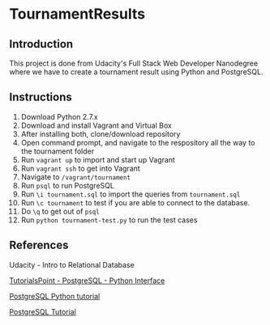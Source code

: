 # TournamentResults

## Introduction

This project is done from Udacity's Full Stack Web Developer Nanodegree where we have to create a 
tournament result using Python and PostgreSQL.

## Instructions

1. Download Python 2.7.x
2. Download and install Vagrant and Virtual Box
3. After installing both, clone/download repository
4. Open command prompt, and navigate to the respository all the way to
the tournament folder
5. Run `vagrant up` to import and start up Vagrant
6. Run `vagrant ssh` to get into Vagrant
7. Navigate to `/vagrant/tournament`
8. Run `psql` to run PostgreSQL
9. Run `\i tournament.sql` to import the queries from `tournament.sql`
10. Run `\c tournament` to test if you are able to connect to the database.
11. Do `\q` to get out of `psql`
12. Run `python tournament-test.py` to run the test cases

## References

Udacity - Intro to Relational Database

[TutorialsPoint - PostgreSQL - Python Interface](https://www.tutorialspoint.com/postgresql/postgresql_python.htm)

[PostgreSQL Python tutorial](http://zetcode.com/db/postgresqlpythontutorial/)

[PostgreSQL Tutorial](http://www.postgresqltutorial.com/)